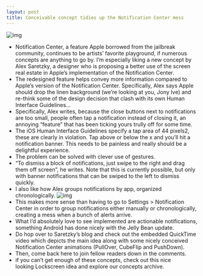 ```yaml
---
layout: post
title: Conceivable concept tidies up the Notification Center mess
---
```

![img](http://media.idownloadblog.com/wp-content/uploads/2012/12/Notification-Center-concept-Alex-Saretzky-002.jpg)
* Notification Center, a feature Apple borrowed from the jailbreak community, continues to be artists’ favorite playground, if numerous concepts are anything to go by. I’m especially liking a new concept by Alex Saretzky, a designer who is proposing a better use of the screen real estate in Apple’s implementation of the Notification Center.
* The redesigned feature helps convey more information compared to Apple’s version of the Notification Center. Specifically, Alex says Apple should drop the linen background (we’re looking at you, Jony Ive) and re-think some of the design decision that clash with its own Human Interface Guidelines…
* Specifically, Alex writes, because the close buttons next to notifications are too small, people often tap a notification instead of closing it, an annoying “feature” that has been ticking yours trully off for some time.
* The iOS Human Interface Guidelines specify a tap area of 44 pixels2, these are clearly in violation. Tap above or below the x and you’ll hit a notification banner. This needs to be painless and really should be a delightful experience.
* The problem can be solved with clever use of gestures.
* “To dismiss a block of notifications, just swipe to the right and drag them off screen”, he writes. Note that this is currently possible, but only with banner notifications that can be swiped to the left to dismiss quickly.
* I also like how Alex groups notifications by app, organized chronologically.
![img](http://media.idownloadblog.com/wp-content/uploads/2012/12/Notification-Center-concept-Alex-Saretzky-001.jpg)
* This makes more sense than having to go to Settings > Notification Center in order to group notifications either manually or chronologically, creating a mess when a bunch of alerts arrive.
* What I’d absolutely love to see implemented are actionable notifications, something Android has done nicely with the Jelly Bean update.
* Do hop over to Saretzky’s blog and check out the embedded QuickTime video which depicts the main idea along with some nicely conceived Notification Center animations (PullOver, CubeFlip and PushDown).
* Then, come back here to join fellow readers down in the comments.
* if you can’t get enough of these concepts, check out this nice looking Lockscreen idea and explore our concepts archive.

